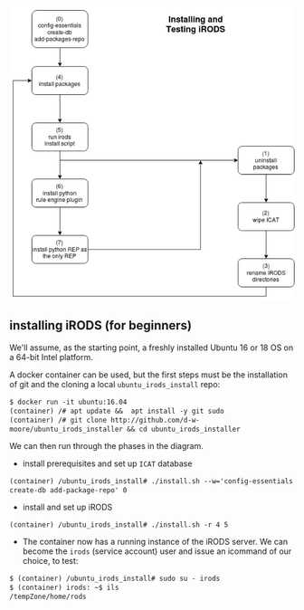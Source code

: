 ![iRODS basic install](./irods_install.png)

installing iRODS (for beginners)
---
We'll assume, as the starting point, a freshly installed Ubuntu 16 or 18 OS on a 64-bit Intel platform.

A docker container can be used, but the first steps must be the installation of git and the cloning a local `ubuntu_irods_install` repo:

```
$ docker run -it ubuntu:16.04
(container) /# apt update &&  apt install -y git sudo
(container) /# git clone http://github.com/d-w-moore/ubuntu_irods_installer && cd ubuntu_irods_installer
```
We can then run through the phases in the diagram.

  - install prerequisites and set up `ICAT` database
  ```
  (container) /ubuntu_irods_install# ./install.sh --w='config-essentials create-db add-package-repo' 0
  ```
  - install and set up iRODS
  ```
  (container) /ubuntu_irods_install# ./install.sh -r 4 5
  ```
  - The container now has a running instance of the iRODS server.  We can become the `irods` (service account) user and issue an icommand of our choice, to test:
  ```
  $ (container) /ubuntu_irods_install# sudo su - irods
  $ (container) irods: ~$ ils
  /tempZone/home/rods
  
  ```
